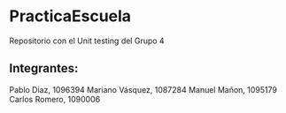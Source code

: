 # PracticaEscuela
Repositorio con el Unit testing del Grupo 4

Integrantes:
--------------
Pablo Diaz, 1096394
Mariano Vásquez, 1087284
Manuel Mañon, 1095179
Carlos Romero, 1090006
